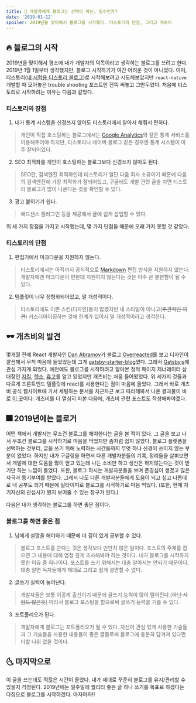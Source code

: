 ```yaml
---
title: 🚀 개발자에게 블로그는 선택이 아닌, 필수인가?
date: '2019-01-12'
spoiler: 2019년을 맞이해서 블로그를 시작했다. 티스토리의 단점, 그리고 개츠비
---
```


## 🔥 블로그의 시작

2019년을 맞이해서 평소에 내가 개발자의 덕목이라고 생각하는 블로그를 쓰려고 한다. 2019년 1월 1일부터 생각했지만, 블로그 시작하기가 여간 어려운 것이 아니었다. 이미, 티스토리([내 시험용 티스토리 블로그](https://jonjee.tistory.com))로 시작해보려고 시도해보았지만 `react-native` 개발할 때 모아놓은 trouble shooting 포스트만 잔뜩 써놓고 그만두었다. 처음에 티스토리로 시작하려는 이유는 다음과 같았다.

### 티스토리의 장점

1. 내가 통계 시스템을 신경쓰지 않아도 티스토리에서 알아서 해줘서 편하다.

> 개인이 직접 호스팅하는 블로그에서는 [Google Analytics](https://analytics.google.com)와 같은 통계 서비스를 이용해주어야 하지만, 티스토리나 네이버 블로그 같은 경우엔 통계 시스템이 아주 잘되어있다.

2. SEO 최적화를 개인이 호스팅하는 블로그보다 신경쓰지 않아도 된다.

> SEO란, 검색엔진 최적화인데 티스토리가 일단 다음 회사 소유이기 때문에 다음의 검색엔진에 가장 최적화가 잘되어있고, 구글에도 개발 관련 글을 치면 티스토리 블로그가 많이 나온다는 것을 확인할 수 있다.

3. 광고 붙이기가 쉽다.

> 애드센스 플러그인 등을 제공해서 글에 쉽게 삽입할 수 있다.

위 세 가지 장점을 가지고 시작했는데, 몇 가지 단점들 때문에 오래 가지 못할 것 같았다.

### 티스토리의 단점

1. 편집기에서 마크다운을 지원하지 않는다.

> 티스토리에서는 아직까지 공식적으로 [Markdown](https://en.wikipedia.org/wiki/Markdown) 편집 방식을 지원하지 않는다. 개발자에겐 마크다운이 편한데 지원하지 않는다는 것은 아주 큰 불편함이 될 수 있다.

2. 템플릿이 너무 정형화되어있고, 덜 개성적이다.

> 티스토리에도 이쁜 스킨(디자인)들이 많겠지만 내 스타일이 아니고(~~주관적인 의견~~) 커스터마이징하는 것에 한계가 있어서 덜 개성적이라고 생각한다.

## 🕶 개츠비의 발견

몇개월 전에 React 개발자인 [Dan Abramov](https://github.com/gaearon)가 블로그 [Overreacted](https://overreacted.io)를 보고 디자인이 깔끔해서 무척 마음에 들었었는데 그게 [gatsby-starter-blog](https://github.com/gatsbyjs/gatsby-starter-blog)였다. 그래서 [Gatsbyjs](https://gatsbyjs.org)에 관심 가지게 되었다. 예전에도 블로그를 시작하려고 알아본 정적 페이지 제너레이터 삼대장인 [지킬](https://jekyllrb-ko.github.io/), [헥소](https://hexo.io/), [휴고](https://gohugo.io/)를 알고 있었지만 개츠비는 처음 들어봤었다. 위 세가지 것들과 다르게 프론트엔드 템플릿에 react를 사용한다는 점이 마음에 들었다. 그래서 바로 개츠비 공식 웹사이트에 가서 세팅하는 문서를 차근차근 보고 따라해봐서 나온 결과물이 바로 [이 곳](https://blog.holy.kiwi/)이다. 개츠비를 더 열심히 파본 다음에, 개츠비 관련 포스트도 작성해봐야겠다.

## 🎆 2019년에는 블로거

어떤 책에서 개발자는 무조건 블로그를 해야한다는 글을 본 적이 있다. 그 글을 보고 나서 무조건 블로그를 시작하기로 마음을 먹었지만 좀처럼 쉽지 않았다. 블로그 플랫폼을 선택하는 것부터, 글을 쓰기 위해 노력하는 시간들까지 무엇 하나 신경이 쓰이지 않는 부분이 없었다. 하지만 내가 구글링을 하면서 다른 개발자분들의 기록, 정리들을 살펴보면서 개발에 대한 도움을 많이 얻고 있는데 나는 소비만 하고 생산은 하지않는다는 것이 받기만 하는 느낌이 들었다. 또한, 블로그 하시는 개발자분들을 보며 존경심이 생겼고 많은 자극과 동기부여를 받았다. 그래서 나도 다른 개발자분들에게 도움이 되고 싶고 나름대로 내 공부도 되기 때문에 일타이피로 블로그를 시작하기로 마음 먹었다. (또한, 현재 자기자신의 관심사가 뭔지 보여줄 수 있는 창구가 된다.)

다음은 내가 생각하는 블로그를 하면 좋은 점이다.

### 블로그를 하면 좋은 점

1. 남에게 설명을 해야하기 때문에 더 깊이 있게 공부할 수 있다.

> 블로그 포스트를 쓴다는 것은 생각보다 만만치 않은 일이다. 포스트의 주제를 잡으면 그 내용에 대해 엄청 깊게 조사해봐야 하는 것이다. 내가 블로그를 시작하지 못한 이유 중 하나이다. 포스트를 쓰기 위해서는 대충 알아서는 안되기 때문이다. 대충 알면 독자들에게 제대로 그리고 쉽게 설명할 수 없다.

2. 글쓰기 실력이 늘어난다.

> 개발자들은 보통 이공계 출신이기 때문에 글쓰기 능력이 많이 떨어진다.(~~아닌 사람도 많은듯~~) 따라서 블로그 포스팅을 함으로써 글쓰기 능력을 기를 수 있다.

3. 포트폴리오가 된다.

> 개발자에게 블로그는 포트폴리오가 될 수 있다. 자신이 관심 있게 사용한 기술들과 그 기술들을 사용한 내용들이 좋은 글들로써 블로그에 충분히 담겨져 있다면 더할 나위 없을 것이다.

## 🌜 마지막으로

이 글을 쓰는데도 적잖은 시간이 들었다. 내가 제대로 꾸준히 블로그를 유지/관리할 수 있을지 걱정된다. 2019년에는 일주일에 퀄리티 좋은 글 하나 쓰기를 목표로 하겠다는 다짐으로 블로그를 시작하겠다. 아자아자!!
